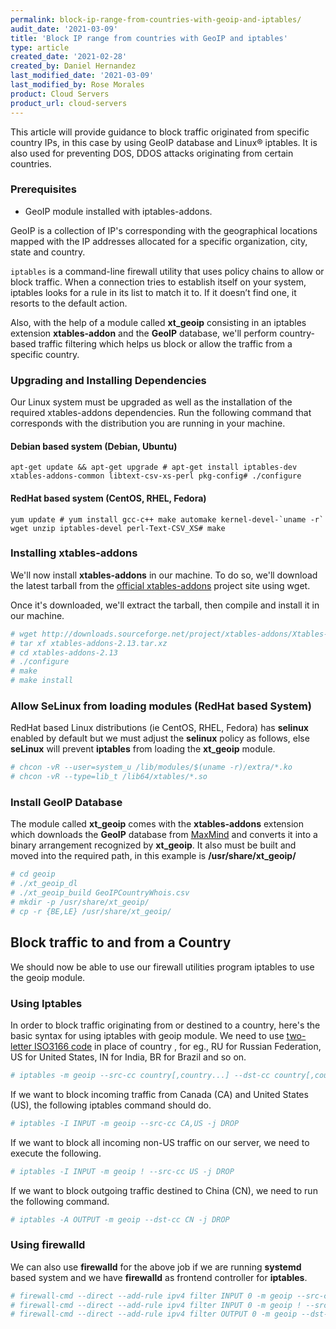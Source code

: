 ```yaml
---
permalink: block-ip-range-from-countries-with-geoip-and-iptables/
audit_date: '2021-03-09'
title: 'Block IP range from countries with GeoIP and iptables'
type: article
created_date: '2021-02-28'
created_by: Daniel Hernandez
last_modified_date: '2021-03-09'
last_modified_by: Rose Morales
product: Cloud Servers
product_url: cloud-servers
---
```


This article will provide guidance to block traffic originated from specific
country IPs, in this case by using GeoIP database and Linux&reg; iptables. It is
also used for preventing DOS, DDOS attacks originating from certain countries.

### Prerequisites

- GeoIP module installed with iptables-addons.

GeoIP is a collection of IP's corresponding with the geographical locations
  mapped with the IP addresses allocated for a specific organization, city,
  state and country.

`iptables` is a command-line firewall utility that uses policy chains to allow
  or block traffic. When a connection tries to establish itself on your system,
  iptables looks for a rule in its list to match it to. If it doesn’t find one,
  it resorts to the default action.

Also, with the help of a module called **xt_geoip** consisting in an iptables
   extension **xtables-addon** and the **GeoIP** database, we'll perform
   country-based traffic filtering which helps us block or allow the traffic
   from a specific country.

### Upgrading and Installing Dependencies

Our Linux system must be upgraded as well as the installation of the required xtables-addons dependencies. Run the following command that corresponds with the distribution you are running in your machine.

#### Debian based system (Debian, Ubuntu)

    apt-get update && apt-get upgrade # apt-get install iptables-dev xtables-addons-common libtext-csv-xs-perl pkg-config# ./configure

#### RedHat based system (CentOS, RHEL, Fedora)

    yum update # yum install gcc-c++ make automake kernel-devel-`uname -r` wget unzip iptables-devel perl-Text-CSV_XS# make

### Installing xtables-addons

We'll now install **xtables-addons** in our machine. To do so, we'll download
the latest tarball from the [official xtables-addons](https://sourceforge.net/projects/xtables-addons/files/ "Xtables-addons") project site using wget.

Once it's downloaded, we'll extract the tarball, then compile and install it in
our machine.
```sh
# wget http://downloads.sourceforge.net/project/xtables-addons/Xtables-addons/xtables-addons-2.13.tar.xz
# tar xf xtables-addons-2.13.tar.xz
# cd xtables-addons-2.13
# ./configure
# make
# make install
```

### Allow SeLinux from loading modules (RedHat based System)

RedHat based Linux distributions (ie CentOS, RHEL, Fedora) has **selinux** enabled by default but we must adjust the **selinux** policy as follows, else **seLinux** will prevent **iptables** from loading the **xt_geoip** module.

```sh
# chcon -vR --user=system_u /lib/modules/$(uname -r)/extra/*.ko
# chcon -vR --type=lib_t /lib64/xtables/*.so
```

### Install GeoIP Database

The module called **xt_geoip** comes with the **xtables-addons** extension which downloads the **GeoIP** database from [MaxMind](https://www.maxmind.com/ "MaxMind.com") and converts it into a binary arrangement recognized by **xt_geoip**. It also must be built and moved into the required path, in this example is **/usr/share/xt_geoip/**

```sh
# cd geoip
# ./xt_geoip_dl
# ./xt_geoip_build GeoIPCountryWhois.csv
# mkdir -p /usr/share/xt_geoip/
# cp -r {BE,LE} /usr/share/xt_geoip/
```

## Block traffic to and from a Country

We should now be able to use our firewall utilities program iptables to use the geoip module.
### Using Iptables

In order to block traffic originating from or destined to a country, here's the basic syntax for using iptables with geoip module. We need to use [two-letter ISO3166 code](https://en.wikipedia.org/wiki/ISO_3166-1 "ISO3166") in place of country , for eg., RU for Russian Federation, US for United States, IN for India, BR for Brazil and so on.
```sh
# iptables -m geoip --src-cc country[,country...] --dst-cc country[,country...]
```
If we want to block incoming traffic from Canada (CA) and United States (US), the following iptables command should do.

```sh
# iptables -I INPUT -m geoip --src-cc CA,US -j DROP
```
If we want to block all incoming non-US traffic on our server, we need to execute the following.
```sh
# iptables -I INPUT -m geoip ! --src-cc US -j DROP
```
If we want to block outgoing traffic destined to China (CN), we need to run the following command.
```sh
# iptables -A OUTPUT -m geoip --dst-cc CN -j DROP
```

### Using firewalld

We can also use **firewalld** for the above job if we are running **systemd** based system and we have **firewalld** as frontend controller for **iptables**.
```sh
# firewall-cmd --direct --add-rule ipv4 filter INPUT 0 -m geoip --src-cc CA,US -j DROP
# firewall-cmd --direct --add-rule ipv4 filter INPUT 0 -m geoip ! --src-cc US -j DROP
# firewall-cmd --direct --add-rule ipv4 filter OUTPUT 0 -m geoip --dst-cc CN -j DROP
```
